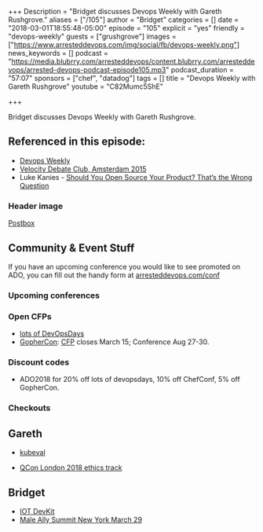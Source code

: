 +++
Description = "Bridget discusses Devops Weekly with Gareth Rushgrove."
aliases = ["/105"]
author = "Bridget"
categories = []
date = "2018-03-01T18:55:48-05:00"
episode = "105"
explicit = "yes"
friendly = "devops-weekly"
guests = ["grushgrove"]
images = ["https://www.arresteddevops.com/img/social/fb/devops-weekly.png"]
news_keywords = []
podcast = "https://media.blubrry.com/arresteddevops/content.blubrry.com/arresteddevops/arrested-devops-podcast-episode105.mp3"
podcast_duration = "57:07"
sponsors = ["chef", "datadog"]
tags = []
title = "Devops Weekly with Gareth Rushgrove"
youtube = "C82Mumc5ShE"

+++

Bridget discusses Devops Weekly with Gareth Rushgrove.

## Referenced in this episode:

- [Devops Weekly](http://www.devopsweekly.com/)
- [Velocity Debate Club, Amsterdam 2015](https://conferences.oreilly.com/velocity/devops-web-performance-eu-2015/public/schedule/detail/47774)
- Luke Kanies - [Should You Open Source Your Product? That’s the Wrong Question](https://medium.com/@lkanies/should-you-open-source-your-product-thats-the-wrong-question-a8cac737c0ca)


### Header image

[Postbox](https://pixabay.com/en/australian-australia-post-sydney-428009/)

## Community & Event Stuff

If you have an upcoming conference you would like to see promoted on ADO, you can fill out the handy form at [arresteddevops.com/conf](https://arresteddevops.com/conf)

### Upcoming conferences

### Open CFPs

- [lots of DevOpsDays](https://devopsdays.org/speaking)
- [GopherCon](https://www.gophercon.com/): [CFP](https://www.papercall.io/gophercon2018) closes March 15; Conference Aug 27-30.

### Discount codes
- ADO2018 for 20% off lots of devopsdays, 10% off ChefConf, 5% off GopherCon.

### Checkouts

## Gareth
* [kubeval](https://github.com/garethr/kubeval)
- [QCon London 2018 ethics track](https://qconlondon.com/london2018/track/tech-ethics-action)

## Bridget
* [IOT DevKit](https://aka.ms/iot-devkit)
* [Male Ally Summit New York March 29](https://twitter.com/NatashaGreen25/status/965410109596884992)

